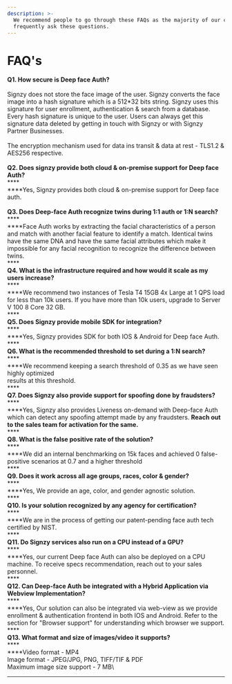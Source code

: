 ```yaml
---
description: >-
  We recommend people to go through these FAQs as the majority of our clients
  frequently ask these questions.
---
```


# FAQ's

**Q1. How secure is Deep face Auth?**\
\
Signzy does not store the face image of the user. Signzy converts the face image into a hash signature which is a 512\*32 bits string. Signzy uses this signature for user enrollment, authentication & search from a database. Every hash signature is unique to the user. Users can always get this signature data deleted by getting in touch with Signzy or with Signzy Partner Businesses.\
\
The encryption mechanism used for data ins transit & data at rest - TLS1.2 & AES256 respective. \
\
**Q2. Does signzy provide both cloud & on-premise support for Deep face Auth?**\
****\
****Yes, Signzy provides both cloud & on-premise support for Deep face auth.\
\
**Q3. Does Deep-face Auth recognize twins during 1:1 auth or 1:N search?**\
****\
****Face Auth works by extracting the facial characteristics of a person and match with another facial feature to identify a match. Identical twins have the same DNA and have the same facial attributes which make it impossible for any facial recognition to recognize the difference between twins.\
****\
**Q4. What is the infrastructure required and how would it scale as my users increase?**\
****\
****We recommend two instances of Tesla T4 15GB 4x Large at 1 QPS load for less than 10k users. If you have more than 10k users, upgrade to Server V 100 8 Core 32 GB.\
****\
**Q5. Does Signzy provide mobile SDK for integration?**\
****\
****Yes, Signzy provides SDK for both IOS & Android for Deep face Auth.\
****\
**Q6. What is the recommended threshold to set during a 1:N search?**\
****\
****We recommend keeping a search threshold of 0.35 as we have seen highly optimized \
results at this threshold.\
****\
**Q7. Does Signzy also provide support for spoofing done by fraudsters?**\
****\
****Yes, Signzy also provides Liveness on-demand with Deep-face Auth which can detect any spoofing attempt made by any fraudsters. **Reach out to the sales team for activation for the same.**\
****\
**Q8. What is the false positive rate of the solution?**\
****\
****We did an internal benchmarking on 15k faces and achieved 0 false-positive scenarios at 0.7 and a higher threshold\
****\
**Q9. Does it work across all age groups, races, color & gender?**\
****\
****Yes, We provide an age, color, and gender agnostic solution.\
****\
**Q10. Is your solution recognized by any agency for certification?** \
****\
****We are in the process of getting our patent-pending face auth tech certified by NIST. \
****\
**Q11. Do Signzy services also run on a CPU instead of a GPU?**\
****\
****Yes, our current Deep face Auth can also be deployed on a CPU machine. To receive specs recommendation, reach out to your sales personnel.\
****\
**Q12. Can Deep-face Auth be integrated with a Hybrid Application via Webview Implementation?**\
****\
****Yes, Our solution can also be integrated via web-view as we provide enrollment & authentication frontend in both IOS and Android. Refer to the section for "Browser support" for understanding which browser we support.\
****\
**Q13. What format and size of images/video it supports?**\
****\
****Video format - MP4\
Image format - JPEG/JPG, PNG, TIFF/TIF & PDF\
Maximum image size support - 7 MB\
****
